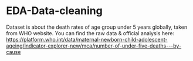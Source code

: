 # EDA-Data-cleaning
Dataset is about the death rates of age group under 5 years globally, taken from WHO website. You can find the raw data & official analysis here: https://platform.who.int/data/maternal-newborn-child-adolescent-ageing/indicator-explorer-new/mca/number-of-under-five-deaths---by-cause
